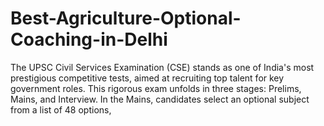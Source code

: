 # Best-Agriculture-Optional-Coaching-in-Delhi
The UPSC Civil Services Examination (CSE) stands as one of India's most prestigious competitive tests, aimed at recruiting top talent for key government roles. This rigorous exam unfolds in three stages: Prelims, Mains, and Interview. In the Mains, candidates select an optional subject from a list of 48 options, 
